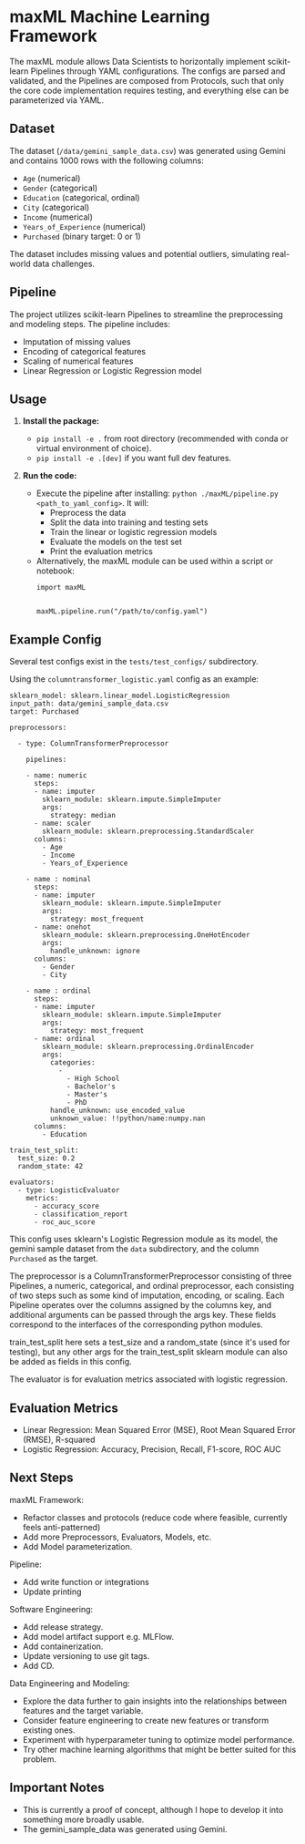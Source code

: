 # maxML Machine Learning Framework
The maxML module allows Data Scientists to horizontally implement scikit-learn Pipelines through YAML configurations. The configs are parsed and validated, and the Pipelines are composed from Protocols, such that only the core code implementation requires testing, and everything else can be parameterized via YAML.


## Dataset
The dataset (`/data/gemini_sample_data.csv`) was generated using Gemini and contains 1000 rows with the following columns:

* `Age` (numerical)
* `Gender` (categorical)
* `Education` (categorical, ordinal)
* `City` (categorical)
* `Income` (numerical)
* `Years_of_Experience` (numerical)
* `Purchased` (binary target: 0 or 1)

The dataset includes missing values and potential outliers, simulating real-world data challenges.


## Pipeline

The project utilizes scikit-learn Pipelines to streamline the preprocessing and modeling steps. The pipeline includes:

* Imputation of missing values
* Encoding of categorical features
* Scaling of numerical features
* Linear Regression or Logistic Regression model


## Usage

1. **Install the package:**
   * `pip install -e .` from root directory (recommended with conda or virtual environment of choice).
   * `pip install -e .[dev]` if you want full dev features.

2. **Run the code:**
   * Execute the pipeline after installing: `python ./maxML/pipeline.py <path_to_yaml_config>`. It will:
     * Preprocess the data
     * Split the data into training and testing sets
     * Train the linear or logistic regression models
     * Evaluate the models on the test set
     * Print the evaluation metrics
   * Alternatively, the maxML module can be used within a script or notebook:
     ```
     import maxML


     maxML.pipeline.run("/path/to/config.yaml")
     ```


## Example Config

Several test configs exist in the `tests/test_configs/` subdirectory.

Using the `columntransformer_logistic.yaml` config as an example:
```
sklearn_model: sklearn.linear_model.LogisticRegression
input_path: data/gemini_sample_data.csv
target: Purchased

preprocessors:

  - type: ColumnTransformerPreprocessor

    pipelines:

    - name: numeric
      steps:
      - name: imputer
        sklearn_module: sklearn.impute.SimpleImputer
        args:
          strategy: median
      - name: scaler
        sklearn_module: sklearn.preprocessing.StandardScaler
      columns:
        - Age
        - Income
        - Years_of_Experience

    - name : nominal
      steps:
      - name: imputer
        sklearn_module: sklearn.impute.SimpleImputer
        args:
          strategy: most_frequent
      - name: onehot
        sklearn_module: sklearn.preprocessing.OneHotEncoder
        args:
          handle_unknown: ignore
      columns:
        - Gender
        - City

    - name : ordinal
      steps:
      - name: imputer
        sklearn_module: sklearn.impute.SimpleImputer
        args:
          strategy: most_frequent
      - name: ordinal
        sklearn_module: sklearn.preprocessing.OrdinalEncoder
        args:
          categories:
            -
              - High School
              - Bachelor's
              - Master's
              - PhD
          handle_unknown: use_encoded_value
          unknown_value: !!python/name:numpy.nan
      columns:
        - Education

train_test_split:
  test_size: 0.2
  random_state: 42

evaluators:
  - type: LogisticEvaluator
    metrics:
      - accuracy_score
      - classification_report
      - roc_auc_score
```

This config uses sklearn's Logistic Regression module as its model, the gemini sample dataset from the `data` subdirectory, and the column `Purchased` as the target.

The preprocessor is a ColumnTransformerPreprocessor consisting of three Pipelines, a numeric, categorical, and ordinal preprocessor, each consisting of two steps such as some kind of imputation, encoding, or scaling. Each Pipeline operates over the columns assigned by the columns key, and additional arguments can be passed through the args key. These fields correspond to the interfaces of the corresponding python modules.

train_test_split here sets a test_size and a random_state (since it's used for testing), but any other args for the train_test_split sklearn module can also be added as fields in this config.

The evaluator is for evaluation metrics associated with logistic regression.


## Evaluation Metrics
* Linear Regression: Mean Squared Error (MSE), Root Mean Squared Error (RMSE), R-squared
* Logistic Regression: Accuracy, Precision, Recall, F1-score, ROC AUC


## Next Steps
maxML Framework:
* Refactor classes and protocols (reduce code where feasible, currently feels anti-patterned)
* Add more Preprocessors, Evaluators, Models, etc.
* Add Model parameterization.

Pipeline:
* Add write function or integrations
* Update printing

Software Engineering:
* Add release strategy.
* Add model artifact support e.g. MLFlow.
* Add containerization.
* Update versioning to use git tags.
* Add CD.

Data Engineering and Modeling:
* Explore the data further to gain insights into the relationships between features and the target variable.
* Consider feature engineering to create new features or transform existing ones.
* Experiment with hyperparameter tuning to optimize model performance.
* Try other machine learning algorithms that might be better suited for this problem.


## Important Notes
* This is currently a proof of concept, although I hope to develop it into something more broadly usable.
* The gemini_sample_data was generated using Gemini.
